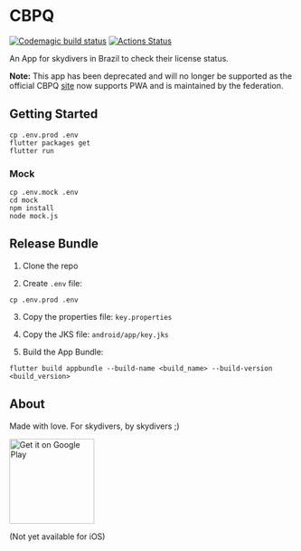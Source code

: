 # CBPQ

[![Codemagic build status](https://api.codemagic.io/apps/5db4aca125dc3f2949a9e89f/5db4aca125dc3f2949a9e89e/status_badge.svg)](https://codemagic.io/apps/5db4aca125dc3f2949a9e89f/5db4aca125dc3f2949a9e89e/latest_build) [![Actions Status](https://github.com/epomatti/cbpq-flutter/workflows/CI/badge.svg)](https://github.com/epomatti/cbpq-flutter/actions)

An App for skydivers in Brazil to check their license status.

**Note:** This app has been deprecated and will no longer be supported as the official CBPQ [site](https://www.cbpq.org.br/) now supports PWA and is maintained by the federation.


## Getting Started

```
cp .env.prod .env
flutter packages get
flutter run
```

### Mock

```
cp .env.mock .env
cd mock
npm install
node mock.js
```

## Release Bundle

1. Clone the repo

2. Create `.env` file:

```
cp .env.prod .env
```

3. Copy the properties file: `key.properties`

4. Copy the JKS file: `android/app/key.jks`

5. Build the App Bundle:

```
flutter build appbundle --build-name <build_name> --build-version <build_version>
```

## About

Made with love. For skydivers, by skydivers ;)

<a href='https://play.google.com/store/apps/details?id=br.com.cbpq&pcampaignid=pcampaignidMKT-Other-global-all-co-prtnr-py-PartBadge-Mar2515-1'><img alt='Get it on Google Play' src='https://play.google.com/intl/en_us/badges/static/images/badges/en_badge_web_generic.png' width="150"/></a>

(Not yet available for iOS)
